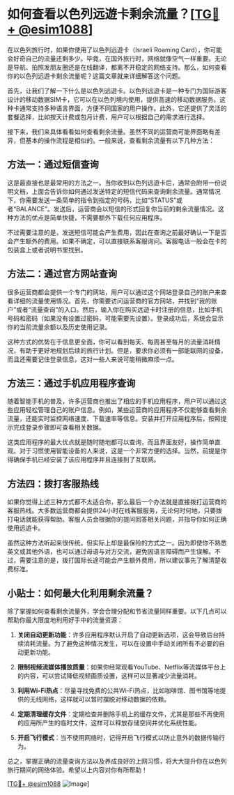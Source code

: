 # 如何查看以色列远遊卡剩余流量？[[TG💪+ @esim1088](https://t.me/s/esim1088)]

在以色列旅行时，如果你使用了以色列远遊卡（Israeli Roaming Card），你可能会好奇自己的流量还剩多少。毕竟，在国外旅行时，网络就像空气一样重要。无论是导航、拍照发朋友圈还是在线翻译，都离不开稳定的网络支持。那么，如何查看你的以色列远遊卡剩余流量呢？这篇文章就来详细解答这个问题。

首先，让我们了解一下什么是以色列远遊卡。以色列远遊卡是一种专门为国际游客设计的移动数据SIM卡，它可以在以色列境内使用，提供高速的移动数据服务。这种卡通常支持多种语言界面，方便不同国家的用户操作。此外，它还提供了灵活的套餐选择，比如按天计费或包月计费，用户可以根据自己的需求进行选择。

接下来，我们来具体看看如何查看剩余流量。虽然不同的运营商可能界面略有差异，但基本的操作流程是相似的。一般来说，查看剩余流量有以下几种方法：

## 方法一：通过短信查询

这是最直接也是最常用的方法之一。当你收到以色列远遊卡后，通常会附带一份说明文档，上面会告诉你如何通过发送特定的短信代码来查询剩余流量。通常情况下，你需要发送一条简单的指令到指定的号码，比如“STATUS”或者“BALANCE”。发送后，运营商会以短信的形式回复你当前的剩余流量情况。这种方法的优点是简单快捷，不需要额外下载任何应用程序。

不过需要注意的是，发送短信可能会产生费用，因此在查询之前最好确认一下是否会产生额外的费用。如果不确定，可以直接联系客服询问。客服电话一般会在卡的包装盒上或者说明书里找到。

## 方法二：通过官方网站查询

很多运营商都会提供一个专门的网站，用户可以通过这个网站登录自己的账户来查看详细的流量使用情况。首先，你需要访问运营商的官方网站，并找到“我的账户”或者“流量查询”的入口。然后，输入你在购买远遊卡时注册的信息，比如手机号码和密码（如果没有设置过密码，可能需要先设置）。登录成功后，系统会显示你的当前流量余额以及历史使用记录。

这种方式的优势在于信息更全面，你可以看到每天、每周甚至每月的流量消耗情况，有助于更好地规划后续的旅行计划。但是，要求你必须有一部能联网的设备，而且还需要记住登录信息，这对一些人来说可能稍微麻烦一点。

## 方法三：通过手机应用程序查询

随着智能手机的普及，许多运营商也推出了相应的手机应用程序，用户可以通过这些应用轻松管理自己的账户信息。例如，某些运营商的应用程序不仅能够查看剩余流量，还能实时监控网络速度、下载速率等信息。安装并打开应用程序后，按照提示完成登录步骤即可查看相关数据。

这类应用程序的最大优点就是随时随地都可以查询，而且界面友好，操作简单直观。对于习惯使用智能设备的人来说，这是一个非常方便的选择。当然，前提是你得确保手机已经安装了该应用程序并且连接到了互联网。

## 方法四：拨打客服热线

如果你觉得上述三种方式都不太适合你，那么最后一个办法就是直接拨打运营商的客服热线。大多数运营商都会提供24小时在线客服服务，无论何时何地，只要拨打电话就能获得帮助。客服人员会根据你的提问回答相关问题，并指导你如何正确使用远遊卡。

虽然这种方法听起来很传统，但实际上却是最保险的方式之一。因为即使你不熟悉英文或其他外语，也可以通过母语与对方交流，避免因语言障碍而产生误解。不过，需要注意的是，拨打国际长途可能会产生额外费用，所以建议事先了解清楚收费标准。

## 小贴士：如何最大化利用剩余流量？

除了掌握如何查看剩余流量外，学会合理分配和节省流量同样重要。以下几点可以帮助你最大限度地利用好手中的流量资源：

1. **关闭自动更新功能**：许多应用程序默认开启了自动更新选项，这会导致后台持续消耗流量。为了避免这种情况发生，可以在设置中手动关闭所有不必要的自动更新功能。
   
2. **限制视频流媒体播放质量**：如果你经常观看YouTube、Netflix等流媒体平台上的内容，可以尝试降低视频画质设置，这样可以显著减少流量消耗。
   
3. **利用Wi-Fi热点**：尽量寻找免费的公共Wi-Fi热点，比如咖啡馆、图书馆等地提供的无线网络，这样就可以暂时摆脱对移动数据的依赖。
   
4. **定期清理缓存文件**：定期检查并删除手机上的缓存文件，尤其是那些不再使用的应用所产生的临时文件，这样可以释放存储空间并优化系统性能。
   
5. **开启飞行模式**：当不使用网络时，记得开启飞行模式以防止意外的数据传输行为。

总之，掌握正确的流量查询方法以及养成良好的上网习惯，将大大提升你在以色列旅行期间的网络体验。希望以上内容对你有所帮助！

[[TG💪+ @esim1088](https://t.me/s/esim1088) ![Image](https://i.postimg.cc/4NQfJmqS/Snipaste-2025-05-13-00-14-12.png)]